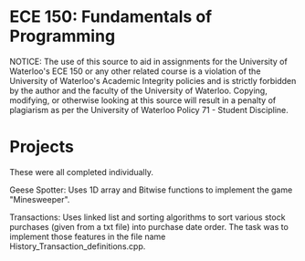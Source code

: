 # ECE 150: Fundamentals of Programming

NOTICE: The use of this source to aid in assignments for the University of Waterloo's ECE 150 or any other related course is a violation of the University of Waterloo's Academic Integrity policies and is strictly forbidden by the author and the faculty of the University of Waterloo. Copying, modifying, or otherwise looking at this source will result in a penalty of plagiarism as per the University of Waterloo Policy 71 - Student Discipline.

# Projects
These were all completed individually.

Geese Spotter: Uses 1D array and Bitwise functions to implement the game "Minesweeper".

Transactions: Uses linked list and sorting algorithms to sort various stock purchases (given from a txt file) into purchase date order. The task was to implement those features in the file name History_Transaction_definitions.cpp.
 
